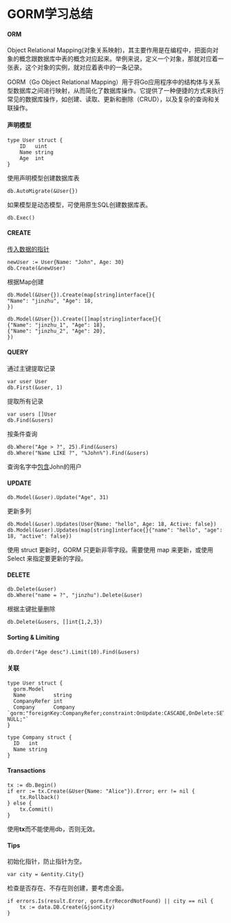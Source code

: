 # GORM学习总结




#### ORM

Object Relational Mapping(对象关系映射)，其主要作用是在编程中，把面向对象的概念跟数据库中表的概念对应起来。举例来说，定义一个对象，那就对应着一张表，这个对象的实例，就对应着表中的一条记录。

GORM（Go Object Relational Mapping）用于将Go应用程序中的结构体与关系型数据库之间进行映射，从而简化了数据库操作。它提供了一种便捷的方式来执行常见的数据库操作，如创建、读取、更新和删除（CRUD），以及复杂的查询和关联操作。

#### 声明模型
```
type User struct {
    ID   uint
    Name string
    Age  int
}
```

使用声明模型创建数据库表
```
db.AutoMigrate(&User{})
```

如果模型是动态模型，可使用原生SQL创建数据库表。
```
db.Exec()
```


#### CREATE

<u>传入数据的指针</u>
```
newUser := User{Name: "John", Age: 30}
db.Create(&newUser)
```
根据Map创建
```
db.Model(&User{}).Create(map[string]interface{}{
"Name": "jinzhu", "Age": 18,
})

db.Model(&User{}).Create([]map[string]interface{}{
{"Name": "jinzhu_1", "Age": 18},
{"Name": "jinzhu_2", "Age": 20},
})
```

#### QUERY

通过主键提取记录
```
var user User
db.First(&user, 1)
```
提取所有记录
```
var users []User
db.Find(&users)
```

按条件查询

```
db.Where("Age > ?", 25).Find(&users)
db.Where("Name LIKE ?", "%John%").Find(&users)
```
查询名字中<u>包含</u>John的用户

#### UPDATE

```
db.Model(&user).Update("Age", 31)
```
更新多列
```
db.Model(&user).Updates(User{Name: "hello", Age: 18, Active: false})
db.Model(&user).Updates(map[string]interface{}{"name": "hello", "age": 18, "active": false})
```
使用 struct 更新时，GORM 只更新非零字段。需要使用 map 来更新，或使用 Select 来指定要更新的字段。

#### DELETE
```
db.Delete(&user)
db.Where("name = ?", "jinzhu").Delete(&user)
```
根据主键批量删除
```
db.Delete(&users, []int{1,2,3})
```

#### Sorting & Limiting

```
db.Order("Age desc").Limit(10).Find(&users)
```

#### 关联

```
type User struct {
  gorm.Model
  Name         string
  CompanyRefer int
  Company      Company `gorm:"foreignKey:CompanyRefer;constraint:OnUpdate:CASCADE,OnDelete:SET NULL;"`
}

type Company struct {
  ID   int
  Name string
}
```

#### Transactions
```
tx := db.Begin()
if err := tx.Create(&User{Name: "Alice"}).Error; err != nil {
    tx.Rollback()
} else {
    tx.Commit()
}
```

使用**tx**而不能使用db，否则无效。

#### Tips

初始化指针，防止指针为空。

```
var city = &entity.City{}
```

检查是否存在、不存在则创建，要考虑全面。

```
if errors.Is(result.Error, gorm.ErrRecordNotFound) || city == nil {
    tx := data.DB.Create(&jsonCity)
}
```


